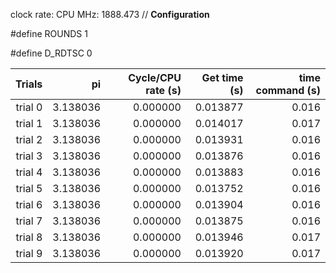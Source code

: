 clock rate:
CPU MHz:             1888.473
// **Configuration**

#define ROUNDS 1

#define D_RDTSC 0

| Trials | pi | Cycle/CPU rate (s) | Get time (s) | time command (s) |
|-:|-:|-:|-:|-:|
| trial 0 |  3.138036 | 0.000000 | 0.013877 | 0.016 |
| trial 1 |  3.138036 | 0.000000 | 0.014017 | 0.017 |
| trial 2 |  3.138036 | 0.000000 | 0.013931 | 0.016 |
| trial 3 |  3.138036 | 0.000000 | 0.013876 | 0.016 |
| trial 4 |  3.138036 | 0.000000 | 0.013883 | 0.016 |
| trial 5 |  3.138036 | 0.000000 | 0.013752 | 0.016 |
| trial 6 |  3.138036 | 0.000000 | 0.013904 | 0.016 |
| trial 7 |  3.138036 | 0.000000 | 0.013875 | 0.016 |
| trial 8 |  3.138036 | 0.000000 | 0.013946 | 0.017 |
| trial 9 |  3.138036 | 0.000000 | 0.013920 | 0.017 |
